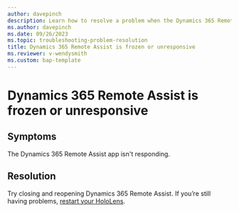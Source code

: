 ```yaml
---
author: davepinch
description: Learn how to resolve a problem when the Dynamics 365 Remote Assist app is frozen or unresponsive
ms.author: davepinch
ms.date: 09/26/2023
ms.topic: troubleshooting-problem-resolution
title: Dynamics 365 Remote Assist is frozen or unresponsive
ms.reviewer: v-wendysmith
ms.custom: bap-template
---
```


# Dynamics 365 Remote Assist is frozen or unresponsive

## Symptoms

The Dynamics 365 Remote Assist app isn't responding.

## Resolution

Try closing and reopening Dynamics 365 Remote Assist. If you’re still having problems, [restart your HoloLens](/hololens/hololens-recovery).
